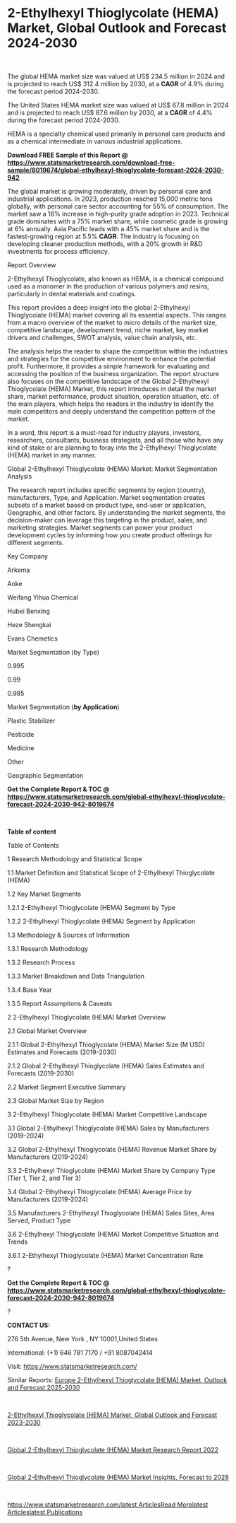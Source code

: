 <h1>2-Ethylhexyl Thioglycolate (HEMA) Market, Global Outlook and Forecast 2024-2030</h1><br/><p>The global HEMA market size was valued at US$ 234.5 million in 2024 and is projected to reach US$ 312.4 million by 2030, at a <strong>CAGR</strong> of 4.9% during the forecast period 2024-2030.</p>
 
 
 
 <p>The United States HEMA market size was valued at US$ 67.8 million in 2024 and is projected to reach US$ 87.6 million by 2030, at a <strong>CAGR</strong> of 4.4% during the forecast period 2024-2030.</p>
 
 
 
 <p>HEMA is a specialty chemical used primarily in personal care products and as a chemical intermediate in various industrial applications.</p>
 
 
 
 <p><strong>Download FREE Sample of this Report @ <a href="https://www.statsmarketresearch.com/download-free-sample/8019674/global-ethylhexyl-thioglycolate-forecast-2024-2030-942">https://www.statsmarketresearch.com/download-free-sample/8019674/global-ethylhexyl-thioglycolate-forecast-2024-2030-942</a></strong></p>
 
 
 
 <p>The global market is growing moderately, driven by personal care and industrial applications. In 2023, production reached 15,000 metric tons globally, with personal care sector accounting for 55% of consumption. The market saw a 18% increase in high-purity grade adoption in 2023. Technical grade dominates with a 75% market share, while cosmetic grade is growing at 6% annually. Asia Pacific leads with a 45% market share and is the fastest-growing region at 5.5% <strong>CAGR</strong>. The industry is focusing on developing cleaner production methods, with a 20% growth in R&D investments for process efficiency.</p>
 
 
 
 <p>Report Overview</p>
 
 
 
 <p>2-Ethylhexyl Thioglycolate, also known as HEMA, is a chemical compound used as a monomer in the production of various polymers and resins, particularly in dental materials and coatings.</p>
 
 
 
 <p>This report provides a deep insight into the global 2-Ethylhexyl Thioglycolate (HEMA) market covering all its essential aspects. This ranges from a macro overview of the market to micro details of the market size, competitive landscape, development trend, niche market, key market drivers and challenges, SWOT analysis, value chain analysis, etc.</p>
 
 
 
 <p>The analysis helps the reader to shape the competition within the industries and strategies for the competitive environment to enhance the potential profit. Furthermore, it provides a simple framework for evaluating and accessing the position of the business organization. The report structure also focuses on the competitive landscape of the Global 2-Ethylhexyl Thioglycolate (HEMA) Market, this report introduces in detail the market share, market performance, product situation, operation situation, etc. of the main players, which helps the readers in the industry to identify the main competitors and deeply understand the competition pattern of the market.</p>
 
 
 
 <p>In a word, this report is a must-read for industry players, investors, researchers, consultants, business strategists, and all those who have any kind of stake or are planning to foray into the 2-Ethylhexyl Thioglycolate (HEMA) market in any manner.</p>
 
 
 
 <p>Global 2-Ethylhexyl Thioglycolate (HEMA) Market: Market Segmentation Analysis</p>
 
 
 
 <p>The research report includes specific segments by region (country), manufacturers, Type, and Application. Market segmentation creates subsets of a market based on product type, end-user or application, Geographic, and other factors. By understanding the market segments, the decision-maker can leverage this targeting in the product, sales, and marketing strategies. Market segments can power your product development cycles by informing how you create product offerings for different segments.</p>
 
 
 
 <p>Key Company</p>
 
 
 
 <p>Arkema</p>
 
 
 
 <p>Aoke</p>
 
 
 
 <p>Weifang Yihua Chemical</p>
 
 
 
 <p>Hubei Benxing</p>
 
 
 
 <p>Heze Shengkai</p>
 
 
 
 <p>Evans Chemetics</p>
 
 
 
 <p>Market Segmentation (by Type)</p>
 
 
 
 <p>0.995</p>
 
 
 
 <p>0.99</p>
 
 
 
 <p>0.985</p>
 
 
 
 <p>Market Segmentation (<strong>by Application</strong>)</p>
 
 
 
 <p>Plastic Stabilizer</p>
 
 
 
 <p>Pesticide</p>
 
 
 
 <p>Medicine</p>
 
 
 
 <p>Other</p>
 
 
 
 <p>Geographic Segmentation</p>
 
 
 
 <div><b>Get the Complete Report & TOC @ <a href="https://www.statsmarketresearch.com/global-ethylhexyl-thioglycolate-forecast-2024-2030-942-8019674">https://www.statsmarketresearch.com/global-ethylhexyl-thioglycolate-forecast-2024-2030-942-8019674</a></b></div>
 
 
 
 <p><br />
 
 <b>Table of content</b></p>
 
 
 
 <p>Table of Contents<br />
 
 1 Research Methodology and Statistical Scope<br />
 
 1.1 Market Definition and Statistical Scope of 2-Ethylhexyl Thioglycolate (HEMA)<br />
 
 1.2 Key Market Segments<br />
 
 1.2.1 2-Ethylhexyl Thioglycolate (HEMA) Segment by Type<br />
 
 1.2.2 2-Ethylhexyl Thioglycolate (HEMA) Segment by Application<br />
 
 1.3 Methodology & Sources of Information<br />
 
 1.3.1 Research Methodology<br />
 
 1.3.2 Research Process<br />
 
 1.3.3 Market Breakdown and Data Triangulation<br />
 
 1.3.4 Base Year<br />
 
 1.3.5 Report Assumptions & Caveats<br />
 
 2 2-Ethylhexyl Thioglycolate (HEMA) Market Overview<br />
 
 2.1 Global Market Overview<br />
 
 2.1.1 Global 2-Ethylhexyl Thioglycolate (HEMA) Market Size (M USD) Estimates and Forecasts (2019-2030)<br />
 
 2.1.2 Global 2-Ethylhexyl Thioglycolate (HEMA) Sales Estimates and Forecasts (2019-2030)<br />
 
 2.2 Market Segment Executive Summary<br />
 
 2.3 Global Market Size by Region<br />
 
 3 2-Ethylhexyl Thioglycolate (HEMA) Market Competitive Landscape<br />
 
 3.1 Global 2-Ethylhexyl Thioglycolate (HEMA) Sales by Manufacturers (2019-2024)<br />
 
 3.2 Global 2-Ethylhexyl Thioglycolate (HEMA) Revenue Market Share by Manufacturers (2019-2024)<br />
 
 3.3 2-Ethylhexyl Thioglycolate (HEMA) Market Share by Company Type (Tier 1, Tier 2, and Tier 3)<br />
 
 3.4 Global 2-Ethylhexyl Thioglycolate (HEMA) Average Price by Manufacturers (2019-2024)<br />
 
 3.5 Manufacturers 2-Ethylhexyl Thioglycolate (HEMA) Sales Sites, Area Served, Product Type<br />
 
 3.6 2-Ethylhexyl Thioglycolate (HEMA) Market Competitive Situation and Trends<br />
 
 3.6.1 2-Ethylhexyl Thioglycolate (HEMA) Market Concentration Rate<br />
 
 ? </p>
 
 
 
 <div><b>Get the Complete Report & TOC @ <a href="https://www.statsmarketresearch.com/global-ethylhexyl-thioglycolate-forecast-2024-2030-942-8019674">https://www.statsmarketresearch.com/global-ethylhexyl-thioglycolate-forecast-2024-2030-942-8019674</a></b></div>
 
 
 
 <p>? </p>
 
 
 
 <p><b>CONTACT US:</b><br />
 
 276 5th Avenue, New York , NY 10001,United States<br />
 
 International: (+1) 646 781 7170 / +91 8087042414<br />
 
 Visit: <a href="https://www.statsmarketresearch.com/">https://www.statsmarketresearch.com/</a><br />
 
 Similar Reports: <a href="https://www.statsmarketresearch.com/global-ethylhexyl-thioglycolate-forecast-2024-2030-942-8019674">Europe 2-Ethylhexyl Thioglycolate (HEMA) Market, Outlook and Forecast 2025-2030</a><br />
 
 <br />
 
 <a href="https://www.statsmarketresearch.com/global-ethylhexyl-thioglycolate-forecast-2024-2030-942-8019674">2-Ethylhexyl Thioglycolate (HEMA) Market, Global Outlook and Forecast 2023-2030</a><br />
 
 <br />
 
 <a href="https://www.statsmarketresearch.com/global-ethylhexyl-thioglycolate-forecast-2024-2030-942-8019674">Global 2-Ethylhexyl Thioglycolate (HEMA) Market Research Report 2022</a><br />
 
 <br />
 
 <a href="https://www.statsmarketresearch.com/global-ethylhexyl-thioglycolate-forecast-2024-2030-942-8019674">Global 2-Ethylhexyl Thioglycolate (HEMA) Market Insights, Forecast to 2028</a><br />
 
 <br />
 
 <a href="https://gyeongbokgung.com">https://www.statsmarketresearch.com/</a><a href="https://hallyeomaritime.com">latest Articles</a><a href="https://jingwansa.com">Read More</a><a href="https://nguoiviet.jp/">latest Articles</a><a href="https://www.intelmarketresearch.com/">latest Publications</a></p>